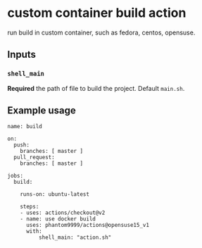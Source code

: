 # custom container build action
run build in custom container, such as fedora, centos, opensuse.


## Inputs

### `shell_main`

**Required** the path of file to build the project. Default `main.sh`.

## Example usage

```
name: build

on:
  push:
    branches: [ master ]
  pull_request:
    branches: [ master ]

jobs:
  build:

    runs-on: ubuntu-latest

    steps:
    - uses: actions/checkout@v2
    - name: use docker build
      uses: phantom9999/actions@opensuse15_v1
      with:
          shell_main: "action.sh"
```


